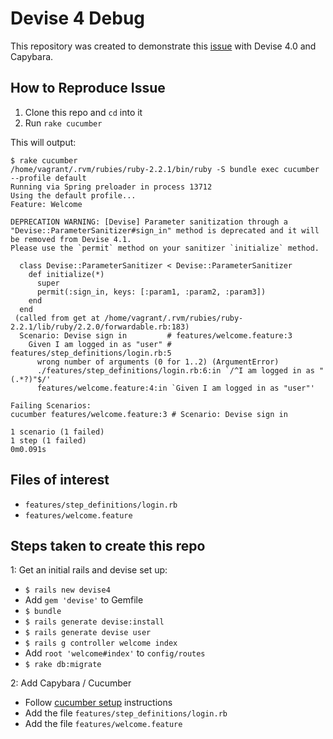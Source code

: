 # Devise 4 Debug

This repository was created to demonstrate this [issue] with Devise 4.0 
and Capybara.


## How to Reproduce Issue

1. Clone this repo and `cd` into it
2. Run `rake cucumber`

This will output:

```
$ rake cucumber
/home/vagrant/.rvm/rubies/ruby-2.2.1/bin/ruby -S bundle exec cucumber  --profile default
Running via Spring preloader in process 13712
Using the default profile...
Feature: Welcome

DEPRECATION WARNING: [Devise] Parameter sanitization through a "Devise::ParameterSanitizer#sign_in" method is deprecated and it will be removed from Devise 4.1.
Please use the `permit` method on your sanitizer `initialize` method.

  class Devise::ParameterSanitizer < Devise::ParameterSanitizer
    def initialize(*)
      super
      permit(:sign_in, keys: [:param1, :param2, :param3])
    end
  end
 (called from get at /home/vagrant/.rvm/rubies/ruby-2.2.1/lib/ruby/2.2.0/forwardable.rb:183)
  Scenario: Devise sign in         # features/welcome.feature:3
    Given I am logged in as "user" # features/step_definitions/login.rb:5
      wrong number of arguments (0 for 1..2) (ArgumentError)
      ./features/step_definitions/login.rb:6:in `/^I am logged in as "(.*?)"$/'
      features/welcome.feature:4:in `Given I am logged in as "user"'

Failing Scenarios:
cucumber features/welcome.feature:3 # Scenario: Devise sign in

1 scenario (1 failed)
1 step (1 failed)
0m0.091s
```


## Files of interest

- `features/step_definitions/login.rb`
- `features/welcome.feature`


## Steps taken to create this repo

1: Get an initial rails and devise set up:

- `$ rails new devise4`
- Add `gem 'devise'` to Gemfile
- `$ bundle`
- `$ rails generate devise:install`
- `$ rails generate devise user`
- `$ rails g controller welcome index`
- Add `root 'welcome#index'` to `config/routes`
- `$ rake db:migrate`


2: Add Capybara / Cucumber

- Follow [cucumber setup] instructions
- Add the file `features/step_definitions/login.rb`
- Add the file `features/welcome.feature`

[cucumber setup]: https://github.com/cucumber/cucumber-rails
[issue]: https://github.com/plataformatec/devise/issues/4048
